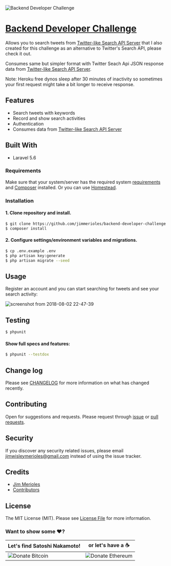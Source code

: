 ![Backend Developer Challenge](https://user-images.githubusercontent.com/9766310/43590565-d74adb4c-96a3-11e8-8ff1-d47ead279588.png)


# [Backend Developer Challenge](https://github.com/jimmerioles/backend-developer-challenge)
Allows you to search tweets from [Twitter-like Search API Server](https://github.com/jimmerioles/twitter-like-search-api-server) that I also created for this challenge as an alternative to Twitter's Search API, please check it out. 

Consumes same but simpler format with Twitter Seach Api JSON response data from [Twitter-like Search API Server](https://github.com/jimmerioles/twitter-like-search-api-server).

Note: Heroku free dynos sleep after 30 minutes of inactivity so sometimes your first request might take a bit longer to receive response.

## Features

* Search tweets with keywords
* Record and show search activities
* Authentication
* Consumes data from [Twitter-like Search API Server](https://github.com/jimmerioles/twitter-like-search-api-server)

## Built With
* Laravel 5.6

### Requirements

Make sure that your system/server has the required system [requirements](https://laravel.com/docs/5.6#server-requirements) and [Composer](https://getcomposer.org) installed. Or you can use [Homestead](https://laravel.com/docs/5.6/homestead).

### Installation

#### 1. Clone repository and install.

```bash
$ git clone https://github.com/jimmerioles/backend-developer-challenge.git
$ composer install
```

#### 2. Configure settings/environment variables and migrations.
```bash
$ cp .env.example .env
$ php artisan key:generate
$ php artisan migrate --seed
```

## Usage

Register an account and you can start searching for tweets and see your search activity:

![screenshot from 2018-08-02 22-47-39](https://user-images.githubusercontent.com/9766310/43593823-5dbf2faa-96ab-11e8-9469-2ce606c14fc5.png)

## Testing

``` bash
$ phpunit
```

#### Show full specs and features:

``` bash
$ phpunit --testdox
```

## Change log

Please see [CHANGELOG][link-changelog] for more information on what has changed recently.


## Contributing

Open for suggestions and requests. Please request through [issue][link-issue] or [pull requests][link-pull-request].

## Security

If you discover any security related issues, please email jimwisleymerioles@gmail.com instead of using the issue tracker.

## Credits

- [Jim Merioles][link-author]
- [Contributors][link-contributors]

## License

The MIT License (MIT). Please see [License File](LICENSE) for more information.

### Want to show some :heart:?

Let's find Satoshi Nakamoto! | or let's have a :coffee:
------------ | ------------
![Donate Bitcoin][ico-bitcoin] | ![Donate Ethereum][ico-ethereum]


[ico-bitcoin]: https://img.shields.io/badge/Bitcoin-1KBT3Mzsr2dZqhQqNYx4gum8Yuyd61UzNk-blue.svg?style=flat-square
[ico-ethereum]: https://img.shields.io/badge/Ethereum-0x7896E9C4118e495Eb7001a847BBFA3C29Dfc69d9-blue.svg?style=flat-square

[link-author]: https://twitter.com/jimmerioles
[link-contributors]: https://github.com/jimmerioles/twitter-like-search-api-server/graphs/contributors
[link-changelog]: https://github.com/jimmerioles/twitter-like-search-api-server/releases
[link-issue]: https://github.com/jimmerioles/twitter-like-search-api-server/issues/new
[link-pull-request]: https://github.com/jimmerioles/twitter-like-search-api-server/pull/new/master
